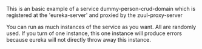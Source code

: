 This is an basic example of a service
dummy-person-crud-domain
which is registered at the
'eureka-server'
and proxied by the
zuul-proxy-server

You can run as much instances of the service as you want.
All are randomly used. If you turn of one instance, this one instance
will produce errors because eureka will not directly throw away this instance.


